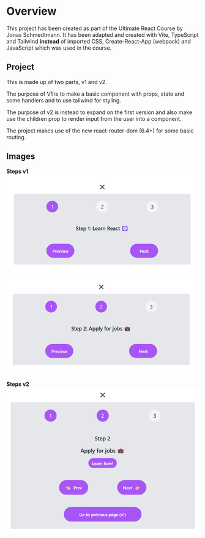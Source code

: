 # Overview

This project has been created as part of the Ultimate React Course by Jonas Schmedtmann. It has been adapted and created with Vite, TypeScript and Tailwind **instead** of imported CSS, Create-React-App (webpack) and JavaScript which was used in the course.

## Project

This is made up of two parts, v1 and v2.

The purpose of V1 is to make a basic component with props, state and some handlers and to use tailwind for styling.

The purpose of v2 is instead to expand on the first version and also make use the children prop to render input from the user into a component.

The project makes use of the new react-router-dom (6.4+) for some basic routing.

## Images

**Steps v1**
![Counter Image 1](public/counter_image_1.png)
![Counter Image 2](public/counter_image_2.png)

**Steps v2**
![Counter Image v2](public/counter_image_v2_1.png)
